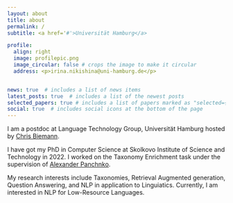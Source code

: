 ```yaml
---
layout: about
title: about
permalink: /
subtitle: <a href='#'>Universität Hamburg</a>

profile:
  align: right
  image: profilepic.png
  image_circular: false # crops the image to make it circular
  address: <p>irina.nikishina@uni-hamburg.de</p>


news: true  # includes a list of news items
latest_posts: true  # includes a list of the newest posts
selected_papers: true # includes a list of papers marked as "selected={true}"
social: true  # includes social icons at the bottom of the page
---
```


<p>I am a postdoc at Language Technology Group, Universität Hamburg hosted by <a href="https://www.inf.uni-hamburg.de/en/inst/ab/lt/people/chris-biemann.html">Chris Biemann</a>.</p>
<p>I have got my PhD in Computer Science at Skolkovo Institute of Science and Technology in 2022. I worked on the Taxonomy Enrichment task under the supervision of <a href="https://faculty.skoltech.ru/people/alexanderpanchenko">Alexander Panchnko</a>.</p>
<p>My research interests include Taxonomies, Retrieval Augmented generation, Question Answering, and NLP in application to Linguiatics. Currently, I am interested in NLP for Low-Resource Languages.</p>
